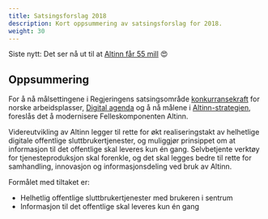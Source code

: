 ```yaml
---
title: Satsingsforslag 2018
description: Kort oppsummering av satsingsforslag for 2018.
weight: 30
---
```


Siste nytt: Det ser nå ut til at [Altinn får 55 mill] :heart_eyes:
## Oppsummering

For å nå målsettingene i Regjeringens satsingsområde [konkurransekraft] for norske arbeidsplasser,
[Digital agenda] og å nå målene i [Altinn-strategien], foreslås det å modernisere Felleskomponenten Altinn.

Videreutvikling av Altinn legger til rette for økt realiseringstakt av helhetlige digitale offentlige sluttbrukertjenester,
og muliggjør prinsippet om at informasjon til det offentlige skal leveres kun én gang.
Selvbetjente verktøy for tjenesteproduksjon skal forenkle, og det skal legges bedre til rette for samhandling, innovasjon og informasjonsdeling ved bruk av Altinn.

Formålet med tiltaket er:

  - Helhetlig offentlige sluttbrukertjenester med brukeren i sentrum
  - Informasjon til det offentlige skal leveres kun én gang


  [konkurransekraft]: https://www.regjeringen.no/no/om-regjeringa/solberg/Regjeringens-satsingsomrader/Regjeringens-satsingsomrader/konkurransekraft-for-norske-arbeidsplasser1/id2407167/
  [Digital agenda]: https://www.regjeringen.no/no/dokumenter/meld.-st.-27-20152016/id2483795/
  [Altinn-strategien]: https://altinnett.brreg.no/no/Altinn/Altinn-strategi/
  [Altinn får 55 mill]: https://www.regjeringen.no/no/aktuelt/55-millionar-til-altinn/id2574123/